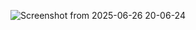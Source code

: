 ![Screenshot from 2025-06-26 20-06-24](https://github.com/user-attachments/assets/12c68e45-9e07-4101-8e8a-a056dba9142f)
